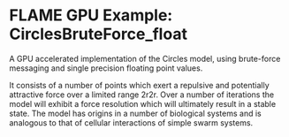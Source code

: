 # FLAME GPU Example: CirclesBruteForce_float

A GPU accelerated implementation of the Circles model, using brute-force messaging and single precision floating point values.

It consists of a number of points which exert a repulsive and potentially attractive force over a limited range 2r2r. Over a number of iterations the model will exhibit a force resolution which will ultimately result in a stable state. The model has origins in a number of biological systems and is analogous to that of cellular interactions of simple swarm systems.